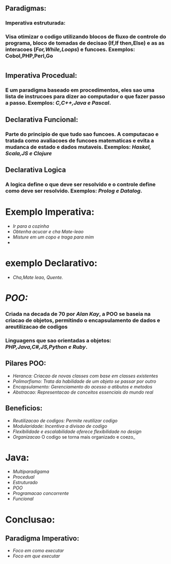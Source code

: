 
## Paradigmas: 
### Imperativa estruturada:

### Visa otimizar o codigo utilizando blocos de fluxo de controle do programa, bloco de tomadas de decisao (**If,If then,Else**) e as as interacoes (_For,While,Loops_) e funcoes. Exemplos: __Cobol,PHP,Perl,Go__
#
## Imperativa Procedual:
### E um paradigma baseado em procedimentos, eles sao uma lista de instrucoes para dizer ao computador o que fazer passo a passo. Exemplos: _C,C++,Java e Pascal_.

## Declarativa Funcional: 
### Parte do principio de que tudo sao funcoes. A computacao e tratada como avaliacoes de funcoes matematicas e evita a mudanca de estado e dados mutaveis. Exemplos: _Haskel, Scala,JS e Clojure_

## Declarativa Logica
### A logica define o que deve ser resolvido e o controle define como deve ser resolvido. Exemplos: _Prolog e Datalog_.

# Exemplo Imperativa: 
- _Ir para a cozinha_
- _Obtenha acucar e cha Mate-leao_
- _Misture em um copo e traga para mim_ 
- 
# exemplo Declarativo: 
- _Cha,Mate leao, Quente._
##

# _POO:_
### Criada na decada de 70 por ***Alan Kay***, a POO se baseia na criacao de objetos, permitindo o encapsulamento de dados e areutilizacao de codigos 
### Linguagens que sao orientadas a objetos: _PHP,Java,C#,JS,Python e Ruby_.

## Pilares POO: 
- _Heranca: Criacao de novas classes com base em classes existentes_
- _Polimorfismo: Trata da habilidade de um objeto se passar por outro_
- _Encapsulamento: Gerenciamento do acesso a atibutos e metodos_
- _Abstracao: Representacao de conceitos essenciais do mundo real_

## Beneficios: 
- _Reutilizacao de codigos: Permite reutilizar codigo_
- _Modularidade: Incentiva a divisao de codigo_
- _Flexibilidade e escalabilidade oferece flexibilidade no design_
- _Organizacao_ O codigo se torna mais organizado e coezo_

# Java:
- _Multiparadigama_
- _Procedual_
- _Estruturado_
- _POO_
- _Programacao concorrente_
- _Funcional_

# Conclusao:
## Paradigma Imperativo:
- _Foco em como executar_
- _Foco em que executar_



